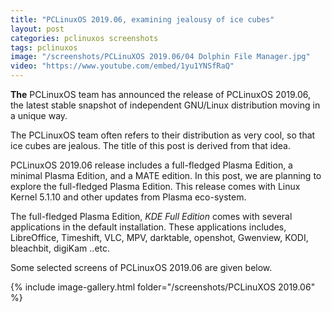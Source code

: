 ```yaml
---
title: "PCLinuxOS 2019.06, examining jealousy of ice cubes"
layout: post
categories: pclinuxos screenshots
tags: pclinuxos
image: "/screenshots/PCLinuXOS 2019.06/04 Dolphin File Manager.jpg"
video: "https://www.youtube.com/embed/1yu1YNSfRaQ"
---
```


**The** PCLinuxOS team has announced the release of PCLinuxOS 2019.06, the latest stable snapshot of independent GNU/Linux distribution moving in a unique way.

The PCLinuxOS team often refers to their distribution as very cool, so that ice cubes are jealous. The title of this post is derived from that idea.

PCLinuxOS 2019.06 release includes a full-fledged Plasma Edition, a minimal Plasma Edition, and a MATE edition. In this post, we are planning to explore the full-fledged Plasma Edition. This release comes with Linux Kernel 5.1.10 and other updates from Plasma eco-system.

The full-fledged Plasma Edition, *KDE Full Edition* comes with several applications in the default installation. These applications includes, LibreOffice, Timeshift, VLC, MPV, darktable, openshot, Gwenview, KODI, bleachbit, digiKam ..etc.

Some selected screens of PCLinuxOS 2019.06 are given below.

{% include image-gallery.html folder="/screenshots/PCLinuXOS 2019.06" %}
